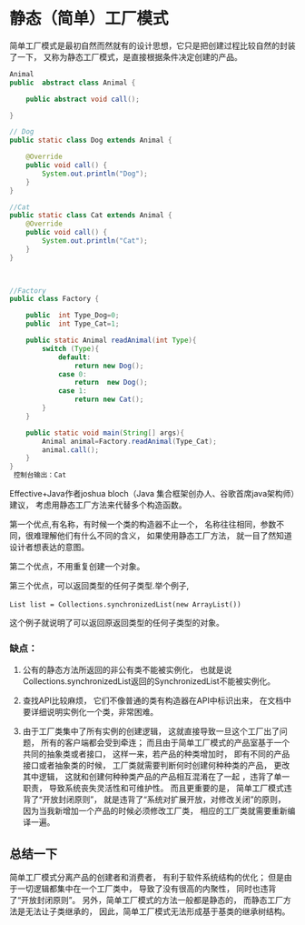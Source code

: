 # 静态（简单）工厂模式

简单工厂模式是最初自然而然就有的设计思想，它只是把创建过程比较自然的封装了一下，
又称为静态工厂模式，是直接根据条件决定创建的产品。



```java
Animal
public  abstract class Animal {

    public abstract void call();

}

// Dog
public static class Dog extends Animal {

    @Override
    public void call() {
        System.out.println("Dog");
    }
}

//Cat
public static class Cat extends Animal {
    @Override
    public void call() {
        System.out.println("Cat");
    }
}

 

//Factory
public class Factory {

    public  int Type_Dog=0;
    public  int Type_Cat=1;

    public static Animal readAnimal(int Type){
        switch (Type){
            default:
                return new Dog();
            case 0:
                return  new Dog();
            case 1:
                return new Cat();
        }
    }

    public static void main(String[] args){
        Animal animal=Factory.readAnimal(Type_Cat);
        animal.call();
    }
}
 控制台输出：Cat

```

Effective+Java作者joshua bloch（Java 集合框架创办人、谷歌首席java架构师）建议，
考虑用静态工厂方法来代替多个构造函数。

第一个优点,有名称，有时候一个类的构造器不止一个，
名称往往相同，参数不同，很难理解他们有什么不同的含义，
如果使用静态工厂方法，
就一目了然知道设计者想表达的意图。

第二个优点，不用重复创建一个对象。

第三个优点，可以返回类型的任何子类型.举个例子,

    List list = Collections.synchronizedList(new ArrayList())　

这个例子就说明了可以返回原返回类型的任何子类型的对象。

### 缺点：

1. 公有的静态方法所返回的非公有类不能被实例化，
也就是说Collections.synchronizedList返回的SynchronizedList不能被实例化。

2. 查找API比较麻烦，
它们不像普通的类有构造器在API中标识出来，
在文档中要详细说明实例化一个类，非常困难。

3. 由于工厂类集中了所有实例的创建逻辑，
这就直接导致一旦这个工厂出了问题，
所有的客户端都会受到牵连；
而且由于简单工厂模式的产品室基于一个共同的抽象类或者接口，
这样一来，若产品的种类增加时，
即有不同的产品接口或者抽象类的时候，
工厂类就需要判断何时创建何种种类的产品，
更改其中逻辑，
这就和创建何种种类产品的产品相互混淆在了一起
，违背了单一职责，
导致系统丧失灵活性和可维护性。
而且更重要的是，
简单工厂模式违背了“开放封闭原则”，
就是违背了“系统对扩展开放，对修改关闭”的原则，
因为当我新增加一个产品的时候必须修改工厂类，
相应的工厂类就需要重新编译一遍。

## 总结一下

简单工厂模式分离产品的创建者和消费者，
有利于软件系统结构的优化；
但是由于一切逻辑都集中在一个工厂类中，
导致了没有很高的内聚性，
同时也违背了“开放封闭原则”。
另外，简单工厂模式的方法一般都是静态的，
而静态工厂方法是无法让子类继承的，
因此，简单工厂模式无法形成基于基类的继承树结构。
